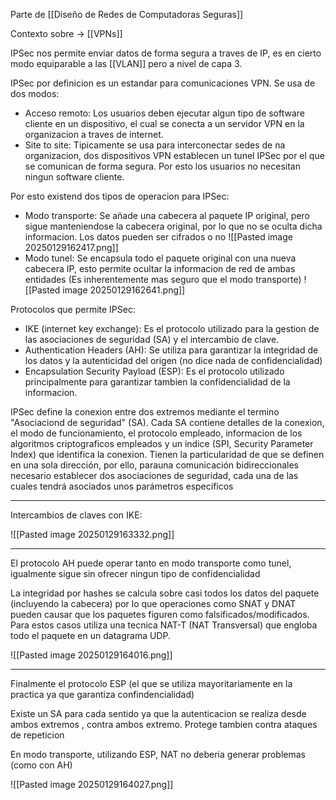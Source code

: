 Parte de [[Diseño de Redes de Computadoras Seguras]]

Contexto sobre -> [[VPNs]]

IPSec nos permite enviar datos de forma segura a traves de IP, es en cierto modo equiparable a las [[VLAN]] pero a nivel de capa 3.

IPSec por definicion es un estandar para comunicaciones VPN. Se usa de dos modos:
- Acceso remoto: Los usuarios deben ejecutar algun tipo de software cliente en un dispositivo, el cual se conecta a un servidor VPN en la organizacion a traves de internet.
- Site to site: Tipicamente se usa para interconectar sedes de na organizacion, dos dispositivos VPN establecen un tunel IPSec por el que se comunican de forma segura. Por esto los usuarios no necesitan ningun software cliente.

Por esto existend dos tipos de operacion para IPSec:
- Modo transporte: Se añade una cabecera al paquete IP original, pero sigue manteniendose la cabecera original, por lo que no se oculta dicha informacion. Los datos pueden ser cifrados o no
![[Pasted image 20250129162417.png]]
- Modo tunel: Se encapsula todo el paquete original con una nueva cabecera IP, esto permite ocultar la informacion de red de ambas entidades (Es inherentemente mas seguro que el modo transporte)
![[Pasted image 20250129162641.png]]

Protocolos que permite IPSec:
- IKE (internet key exchange): Es el protocolo utilizado para la gestion de las asociaciones de seguridad (SA) y el intercambio de clave.
- Authentication Headers (AH): Se utiliza para garantizar la integridad de los datos y la autenticidad del origen (no dice nada de confidencialidad)
- Encapsulation Security Payload (ESP): Es el protocolo utilizado principalmente para garantizar tambien la confidencialidad de la informacion.

IPSec define la conexion entre dos extremos mediante el termino "Asociaciond de seguridad" (SA). Cada SA contiene detalles de la conexion, el modo de funcionamiento, el protocolo empleado, informacion de los algoritmos criptograficos empleados y un indice (SPI, Security Parameter Index) que identifica la conexion. Tienen la particularidad de que se definen en una sola dirección, por ello, parauna comunicación bidireccionales necesario establecer dos asociaciones de seguridad, cada una de las cuales tendrá asociados unos parámetros específicos

---
Intercambios de claves con IKE:

![[Pasted image 20250129163332.png]]

---

El protocolo AH puede operar tanto en modo transporte como tunel, igualmente sigue sin ofrecer ningun tipo de confidencialidad

La integridad por hashes se calcula sobre casi todos los datos del paquete (incluyendo la cabecera) por lo que operaciones como SNAT y DNAT pueden causar que los paquetes figuren como falsificados/modificados. Para estos casos utiliza una tecnica NAT-T (NAT Transversal) que engloba todo el paquete en un datagrama UDP.

![[Pasted image 20250129164016.png]]

---

Finalmente el protocolo ESP (el que se utiliza mayoritariamente en la practica ya que garantiza confindencialidad)

Existe un SA para cada sentido ya que la autenticacion se realiza desde ambos extremos , contra ambos extremo. Protege tambien contra ataques de repeticion

En modo transporte, utilizando ESP, NAT no deberia generar problemas (como con AH)

![[Pasted image 20250129164027.png]]